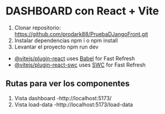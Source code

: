 # DASHBOARD con React + Vite

1. Clonar repositorio:
   https://github.com/prodark88/PruebaDJangoFront.git
2. Instalar dependencias
   npm i o npm install
3. Levantar el proyecto
   npm run dev
- [@vitejs/plugin-react](https://github.com/vitejs/vite-plugin-react/blob/main/packages/plugin-react) uses [Babel](https://babeljs.io/) for Fast Refresh
- [@vitejs/plugin-react-swc](https://github.com/vitejs/vite-plugin-react/blob/main/packages/plugin-react-swc) uses [SWC](https://swc.rs/) for Fast Refresh

## Rutas para ver los componentes
1. Vista dashboard
-http://localhost:5173/
2. Vista load-data
-http://localhost:5173/load-data
